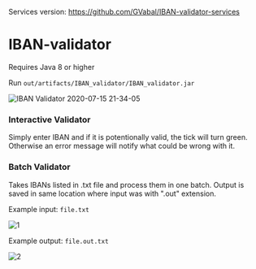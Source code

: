 Services version: https://github.com/GVabal/IBAN-validator-services

# IBAN-validator

Requires Java 8 or higher

Run `out/artifacts/IBAN_validator/IBAN_validator.jar`

![IBAN Validator 2020-07-15 21-34-05](https://user-images.githubusercontent.com/49102436/87582614-4f633900-c6e3-11ea-80cf-6b983f6a2bca.jpg)

### Interactive Validator
Simply enter IBAN and if it is potentionally valid, the tick will turn green. Otherwise an error message will notify what could be wrong with it. 

### Batch Validator
Takes IBANs listed in .txt file and process them in one batch. Output is saved in same location where input was with ".out" extension.

Example input: `file.txt`

![1](https://user-images.githubusercontent.com/49102436/87643203-37c39900-c753-11ea-92de-8784a888ca0b.jpg)

Example output: `file.out.txt`

![2](https://user-images.githubusercontent.com/49102436/87643324-66417400-c753-11ea-8c4c-dab4ffd8b4bc.jpg)
